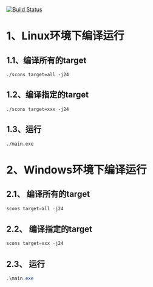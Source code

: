 [![Build Status](https://travis-ci.org/chenzhen1988/LeetcodeDev.svg?branch=main)](https://travis-ci.org/github/chenzhen1988/LeetcodeDev)
# 1、Linux环境下编译运行

## 1.1、编译所有的target
```shell
./scons target=all -j24
```

## 1.2、编译指定的target
```shell
./scons target=xxx -j24
```

## 1.3、运行
```shell
./main.exe
```

# 2、Windows环境下编译运行

## 2.1、 编译所有的target
```powershell
scons target=all -j24
```
## 2.2、 编译指定的target
```powershell
scons target=xxx -j24
```
## 2.3、 运行
```powershell
.\main.exe
```
